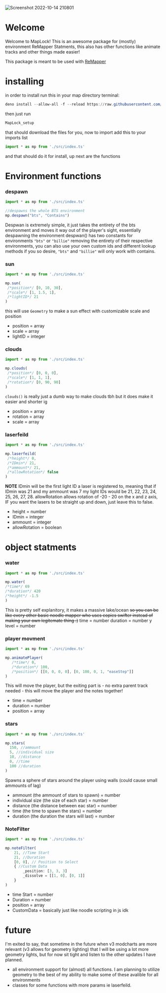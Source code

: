 ![Screenshot 2022-10-14 210801](https://user-images.githubusercontent.com/111317032/195968052-d8d2e76e-9d9e-4bd2-8025-21fa5231f8f0.jpg)

# Welcome
Welcome to MapLock!  This is an awesome package for (mostly) environment ReMapper Statments, this also has other functions like animate tracks and other things made easier!  

This package is meant to be used with [ReMapper](https://github.com/Swifter1243/ReMapper)

# installing
 in order to install run this in your map directory terminal:
```powershell
deno install --allow-all -f --reload https://raw.githubusercontent.com/Splashcard04/MapLock/main/setup/MapLock_setup.ts
```
then just run 
```powershell
MapLock_setup
```
that should download the files for you, now to import add this to your imports list
```ts
import * as mp from './src/index.ts'
```
and that should do it for install, up next are the functions

# Environment functions
### despawn
```ts
import * as mp from './src/index.ts'

//despawns the whole BTS environment
mp.despawn("bts", "Contains")
```
Despwan is extremely simple, it just takes the entirety of the bts environment and moves it way out of the player's sight, essentially despawning the environment
despwan() has two constants for environments `"bts"` or `"billie"` removing the entirety of their respective environments, you can also use your own custom ids and different lookup methods if you so desire, `"bts"` and `"billie"` will only work with contains.

### sun

```ts
import * as mp from './src/index.ts'

mp.sun(
 /*position*/ [0, 10, 30],
 /*scale*/ [1, 1.5, 1],
 /*lightID*/ 21
)
```
this will use `Geometry` to make a sun effect with customizable scale and position
* position = array
* scale = array
* lightID = integer

### clouds
```ts
import * as mp from './src/index.ts'

mp.clouds(
 /*position*/ [0, 0, 0],
 /*scale*/ [1, 1, 1],
 /*rotation*/ [0, 90, 90]
)
```
`clouds()` is really just a dumb way to make clouds tbh but it does make it easier and shorter ig
* position = array
* rotation = array
* scale = array

### laserfeild
```ts
import * as mp from './src/index.ts'

mp.laserfeild(
 /*height*/ 0,
 /*IDmin*/ 21,
 /*ammount*/ 21,
 /*allowRotation*/ false
)
```

__NOTE__ IDmin will be the first light ID a laser is registered to, meaning that if IDmin was 21 and my ammount was 7 my light IDs would be 21, 22, 23, 24, 25, 26, 27, 28.
allowRotation allows rotation of -20 - 20 on the x and z axis, IF you want the lasers to be straight up and down, just leave this to false.

* height = number
* IDmin = integer
* ammount = integer
* allowRotation = boolean

# object statments
### water
```ts
import * as mp from './src/index.ts'

mp.water(
/*time*/ 69
/*duration*/ 420
/*height*/ -1.5
)
```

This is pretty self explanitory, it makes a massive lake/ocean ~~so you can be like every other basic noodle mapper who uses copies swifter instead of making your own legitemate thing :)~~
time = number
duration = number
y level = number

### player movment
```ts
import * as mp from './src/index.ts'

mp.animatePlayer(
   /*time*/ 0,
   /*duration*/ 100,
   /*position*/ [[0, 0, 0, 0], [0, 100, 0, 1, "easeStep"]]
)
```
This will move the player, but the exiting part is - no extra parent track needed - this will move the player and the notes together!
* time = number
* duration = number
* position = array

### stars

```ts
import * as mp from './src/index.ts'

mp.stars(
  150, //ammount
  5, //individual size
  10, //distance
  0, //time
  100 //duration
)
```

Spawns a sphere of stars around the player using walls (could cause small ammounts of lag)

* ammount (the ammount of stars to spawn) = number
* individual size (the size of each star) = number
* distance (the distance between eac star) = number
* time (the time to spawn the stars) = number
* duration (the duration the stars will last) = number

### NoteFilter
```ts
import * as mp from './src/index.ts'

mp.noteFilter(
    21, //Time Start
    21, //Duration
    [0, 0], // Position to Select
    { //Custom Data
        _position: [3, 3, 3]
        _dissolve = [[1, 0], [0, 1]]
    }
)
```

* time Start = number
* Duration = number
* position  = array
* CustomData = basically just like noodle scripting in js idk

# future

I'm exited to say, that sometime in the future when v3 modcharts are more relevant (v3 allows for geometry lighting)  that I will be using a lot more geometry lights, but for now sit tight and listen to the other updates I have planned.  

* all environment support for (almost) all functions.  I am planning to utilize geometry to the best of my ability to make some of these avalible for all environments
* classes for some functions with more params ie laserfeild. 

